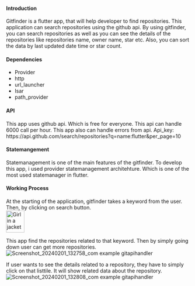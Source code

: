<h4>Introduction</h4>
Gitfinder is a flutter app, that will help developer to find repositories. This application can search repositories using the github api. By using gitfinder, you can search repositories as well as you can see the details of the repositories like repositories name, owner name, star etc. Also, you can sort the data by last updated date time or star count.
<h4>Dependencies</h4>
<ul>
  <li>Provider</li>
  <li>http</li>
  <li>url_launcher</li>
  <li>Isar</li>
  <li>path_provider</li>
</ul>
<h4>API</h4>
This app uses github api. Which is free for everyone. This api can handle 6000 call per hour. This app also can handle errors from api.
Api_key: https://api.github.com/search/repositories?q=name:flutter&per_page=10
<h4>Statemangement</h4>
Statemanagement is one of the main features of the gitfinder. To develop this app, i used provider statemanagement architehture. Which is one of the most used statemanager in flutter.
<h4>Working Process</h4>
At the starting of the application, gitfinder takes a keyword from the user. Then, by clicking on search button.<br>
<img src="(https://github.com/RayhanMahmud256/Starcoder-24-flutter-/assets/99743908/9c43782b-3377-41af-a745-3dbb5e592b5c)" alt="Girl in a jacket" width="50" height="60">

This app find the repositories related to that keyword. Then by simply going down user can get more repositories.<br>
![Screenshot_20240201_132758_com example gitapihandler](https://github.com/RayhanMahmud256/Starcoder-24-flutter-/assets/99743908/92b924e4-4d8a-4026-a9a2-3db9d0d751ea)

If user wants to see the details related to a repository, they have to simply click on that listtile. It will show related data about the repository.<br>
![Screenshot_20240201_132808_com example gitapihandler](https://github.com/RayhanMahmud256/Starcoder-24-flutter-/assets/99743908/0b284829-0ae0-48b6-9440-641c421e3f20)

